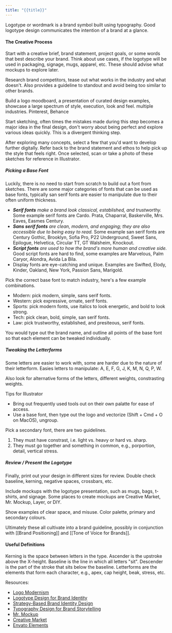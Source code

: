 ```yaml
---
title: "{{title}}"
---
```

Logotype or wordmark is a brand symbol built using typography. Good logotype design communicates the intention of a brand at a glance.

#### The Creative Process

Start with a creative brief, brand statement, project goals, or some words that best describe your brand. Think about use cases, if the logotype will be used in packaging, signage, mugs, apparel, etc. These should advise what mockups to explore later.

Research brand competitors, tease out what works in the industry and what doesn't. Also provides a guideline to standout and avoid being too similar to other brands.

Build a logo moodboard, a presentation of curated design examples, showcase a large spectrum of style, execution, look and feel.  multiple industries. Pinterest, Behance

Start sketching, often times the mistakes made during this step becomes a major idea in the final design, don't worry about being perfect and explore various ideas quickly. This is a divergent thinking step.

After exploring many concepts, select a few that you'd want to develop further digitally. Refer back to the brand statement and ethos to help pick up the style that feels right. Once selected, scan or take a photo of these sketches for reference in Illustrator.

##### Picking a Base Font

Luckily, there is no need to start from scratch to build out a font from sketches. There are some major categories of fonts that can be used as base fonts, typically san serif fonts are easier to manipulate due to their often uniform thickness.

- ***Serif fonts** make a brand look classical, established, and trustworthy.* Some example serif fonts are Cardo. Prata, Chaparral, Baskerville, Mrs. Eaves, Easmes Century.
- ***Sans serif fonts** are clean, modern, and engaging; they are also accessible due to being easy to read.* Some example san serif fonts are Century Gothic, Brooklyn, Sofia Pro, P22 Underground, Sweet Sans, Epilogue, Helvetica, Circular TT, GT Walsheim, Knockout.
- ***Script fonts** are used to how the brand's more human and creative side.* Good script fonts are hard to find, some examples are Marvelous, Palm Caryor, Alondra, Avida La Bila.
- Display fonts are eye-catching and unique. Examples are Swifted, Elody, Kinder, Oakland, New York, Passion Sans, Marigold.

Pick the correct base font to match industry, here's a few example combinations.
- Modern: pick modern, simple, sans serif fonts.
- Western: pick expressive, ornate, serif fonts.
- Sports: pick modern fonts, use italics to look energetic, and bold to look strong.
- Tech: pick clean, bold, simple, san serif fonts.
- Law: pick trustworthy, established, and presiteous, serif fonts.

You would type out the brand name, and outline all points of the base font so that each element can be tweaked individually.

##### Tweaking the Letterforms

Some letters are easier to work with, some are harder due to the nature of their letterform.
Easies letters to manipulate: A, E, F, G, J, K, M, N, Q, P, W.

Also look for alternative forms of the letters, different weights, constrasting weights.

Tips for Illustrator
- Bring out frequently used tools out on their own palatte for ease of access.
- Use a base font, then type out the logo and vectorize (Shift + Cmd + O on MacOS), ungroup.

Pick a secondary font, there are two guidelines.
1. They must have constrast, i.e. light vs. heavy or hard vs. sharp.
2. They must go together and something in common, e.g., porportion, detail, vertical stress.

##### Review / Present the Logotype

Finally, print out your design in different sizes for review. Double check baseline, kerning, negative spaces, crossbars, etc. 

Include mockups with the logotype presentation, such as mugs, bags, t-shirts, and signage. Some places to create mockups are Creative Market, Mr. Mockup, Layer, or DIY.

Show examples of clear space, and misuse. Color palette, primary and secondary colours.

Ultimately these all cultivate into a brand guideline, possibly in conjunction with [[Brand Positioning]] and [[Tone of Voice for Brands]].

#### Useful Definitions

Kerning is the space between letters in the type.
Ascender is the upstroke above the X-height.
Baseline is the line in which all letters "sit".
Descender is the part of the stroke that sits below the baseline.
Letterforms are the elements that form each character, e.g., apex, cap height, beak, stress, etc.


Resources: 
- [Logo Modernism](https://www.goodreads.com/en/book/show/26786839)
- [Logotype Design for Brand Identity](https://www.domestika.org/en/courses/1659-logotype-design-for-brand-identity)
- [Strategy-Based Brand Identity Design](https://www.domestika.org/en/courses/3410-strategy-based-brand-identity-design)
- [Typography Design for Brand Storytelling](https://www.domestika.org/en/courses/4489-typography-design-for-brand-storytelling)
- [Mr. Mockup](https://mrmockup.com/)
- [Creative Market](https://creativemarket.com/)
- [Envato Elements](https://elements.envato.com/)
